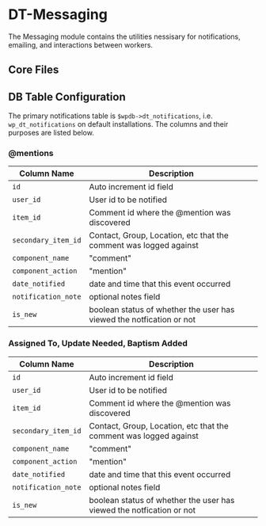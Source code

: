 # DT-Messaging
The Messaging module contains the utilities nessisary for notifications, emailing, and interactions between workers.

## Core Files

## DB Table Configuration

The primary notifications table is `$wpdb->dt_notifications`, i.e. `wp_dt_notifications` on default installations. The 
columns and their purposes are listed below.

### @mentions

| Column Name           | Description                                                               |
| ------------          |------------                                                               |
| `id`                  | Auto increment id field                                                   |
| `user_id`             | User id to be notified                                                    |
| `item_id`             | Comment id where the @mention was discovered                              |
| `secondary_item_id`   | Contact, Group, Location, etc that the comment was logged against         |
| `component_name`      | "comment"                                                                 |
| `component_action`    | "mention"                                                                 |
| `date_notified`       | date and time that this event occurred                                    |
| `notification_note`   | optional notes field                                                      |
| `is_new`              | boolean status of whether the user has viewed the notfication or not      |


### Assigned To, Update Needed, Baptism Added

| Column Name           | Description                                                               |
| ------------          |------------                                                               |
| `id`                  | Auto increment id field                                                   |
| `user_id`             | User id to be notified                                                    |
| `item_id`             | Comment id where the @mention was discovered                              |
| `secondary_item_id`   | Contact, Group, Location, etc that the comment was logged against         |
| `component_name`      | "comment"                                                                 |
| `component_action`    | "mention"                                                                 |
| `date_notified`       | date and time that this event occurred                                    |
| `notification_note`   | optional notes field                                                      |
| `is_new`              | boolean status of whether the user has viewed the notfication or not      |



